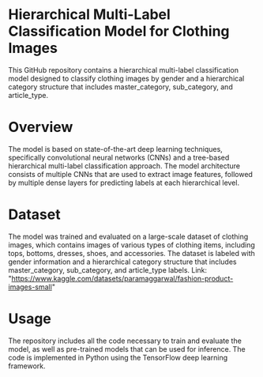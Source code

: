 # Hierarchical Multi-Label Classification Model for Clothing Images
This GitHub repository contains a hierarchical multi-label classification model designed to classify clothing images by gender and a hierarchical category structure that includes master_category, sub_category, and article_type.

# Overview
The model is based on state-of-the-art deep learning techniques, specifically convolutional neural networks (CNNs) and a tree-based hierarchical multi-label classification approach. The model architecture consists of multiple CNNs that are used to extract image features, followed by multiple dense layers for predicting labels at each hierarchical level.

# Dataset
The model was trained and evaluated on a large-scale dataset of clothing images, which contains images of various types of clothing items, including tops, bottoms, dresses, shoes, and accessories. The dataset is labeled with gender information and a hierarchical category structure that includes master_category, sub_category, and article_type labels.
Link: "https://www.kaggle.com/datasets/paramaggarwal/fashion-product-images-small"

# Usage
The repository includes all the code necessary to train and evaluate the model, as well as pre-trained models that can be used for inference. The code is implemented in Python using the TensorFlow deep learning framework.
